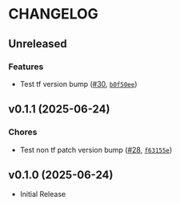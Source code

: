 # CHANGELOG

<!-- version list -->

## Unreleased

### Features

- Test tf version bump ([#30](https://github.com/caylent-solutions/terraform-modules/pull/30),
  [`b0f50ee`](https://github.com/caylent-solutions/terraform-modules/commit/b0f50eecc183149c47e2b62f55756ed1b6ef686c))


## v0.1.1 (2025-06-24)

### Chores

- Test non tf patch version bump
  ([#28](https://github.com/caylent-solutions/terraform-modules/pull/28),
  [`f63155e`](https://github.com/caylent-solutions/terraform-modules/commit/f63155e092f022e3604eb17d57751857fdaf4082))


## v0.1.0 (2025-06-24)

- Initial Release
